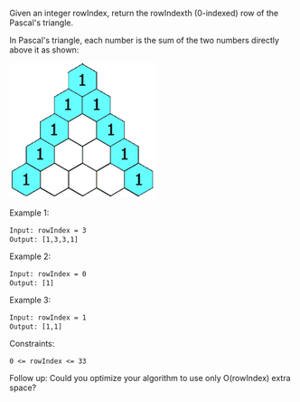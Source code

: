 Given an integer rowIndex, return the rowIndexth (0-indexed) row of the Pascal's triangle.

In Pascal's triangle, each number is the sum of the two numbers directly above it as shown:

![PascalTriangleAnimated2.gif](..%2F..%2Fpascals_triangle_1%2FPascalTriangleAnimated2.gif)

Example 1:

    Input: rowIndex = 3
    Output: [1,3,3,1]

Example 2:

    Input: rowIndex = 0
    Output: [1]

Example 3:

    Input: rowIndex = 1
    Output: [1,1]

Constraints:

    0 <= rowIndex <= 33

Follow up: Could you optimize your algorithm to use only O(rowIndex) extra space?
